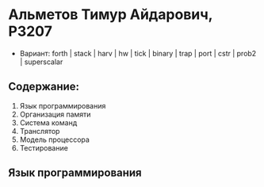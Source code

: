 # Альметов Тимур Айдарович, P3207
- Вариант:  forth | stack | harv | hw | tick | binary | trap | port | cstr | prob2 | superscalar
## Содержание:
1. Язык программирования
2. Организация памяти
3. Система команд
4. Транслятор
5. Модель процессора
6. Тестирование
## Язык программирования
